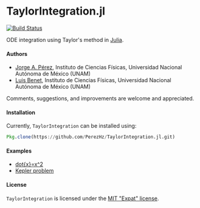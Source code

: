 # TaylorIntegration.jl

[![Build Status](https://travis-ci.org/PerezHz/TaylorIntegration.jl.svg?branch=jp%2Fexamples-update)](https://travis-ci.org/PerezHz/TaylorIntegration.jl)

ODE integration using Taylor's method in [Julia](http://julialang.org).

#### Authors

- [Jorge A. Pérez](http://github.com/PerezHz/),
Instituto de Ciencias Físicas, Universidad Nacional Autónoma de México (UNAM)
- [Luis Benet](http://www.cicc.unam.mx/~benet/),
Instituto de Ciencias Físicas, Universidad Nacional Autónoma de México (UNAM)

Comments, suggestions, and improvements are welcome and appreciated.

#### Installation

Currently, `TaylorIntegration` can be installed using:

```julia
Pkg.clone(https://github.com/PerezHz/TaylorIntegration.jl.git)
```

#### Examples

+ [dot{x}=x^2](https://github.com/lbenet/TaylorIntegration.jl/blob/master/examples/x-dot-equals-x-squared.ipynb)
+ [Kepler problem](https://github.com/lbenet/TaylorIntegration.jl/blob/master/examples/Kepler-problem.ipynb)

#### License

`TaylorIntegration` is licensed under the [MIT "Expat" license](./LICENSE.md).
